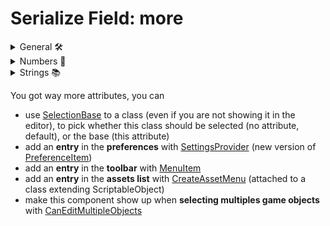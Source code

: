 # Serialize Field: more

<details class="details-e">
<summary>General 🛠</summary>
<br>
<table class="table table-striped table-bordered border-dark">
<tr><th>Code</th><th>Editor/Description</th></tr>

<tr><td>

```cs
[HideInInspector] public float hide;
```
</td><td><br>

No field "hide".
</td></tr>

<tr><td>

```cs
[RequireComponent(typeof(Collider))]
// [RequireComponent(typeof(Collider), typeof(Rigidbody))]
public class SomeClass : MonoBehaviour {}
```
</td><td><br>

You can't add this class as a component of a game object, if this class does not have a collider.
</td></tr>

<tr><td>

```cs
[DisallowMultipleComponent]
public class SomeClass : MonoBehaviour {}
```
</td><td><br>

You can't have more than one instance of this component per game object.
</td></tr>

<tr><td>

```cs
[HelpURL("https://memorize.be/games")]
public class SomeClass : MonoBehaviour {}
```
</td><td><br>

You can set the link opened when clicking on the "?" mark, next to the 3 dots, to remove a component.
</td></tr>

<tr><td>

```cs
[ContextMenuItem("reset", "ResetIntWithMenuItem")] 
public int intWithMenuItem;
private void ResetIntWithMenuItem()
{
	intWithMenuItem = 12;
}
```
</td><td><br>

When using your left-click on a field, you can add fields in the context menu. If you want to add something for the class, check [ContextMenu](https://docs.unity3d.com/ScriptReference/ContextMenu.html).

![Attributes Unity - Context](attributes/context.png)
</td></tr>

<tr><td>

```cs
// using System; // for Serializable
[Serializable]
public class NestedClass // <=> struct
{
	public int nestedAttribute; 
}
[SerializeField] private NestedClass nestedClass;
```
</td><td><br>

You can make a dropdown nested inside your component, as other native components do. The class must be Serializable, then simply give the Serializable class as the type of the field.

![Attributes Unity - Nested](attributes/nested.png)
</td></tr>

<tr><td>

```cs
private enum Axis
{
	[InspectorName("X-axis")] X, 
	[InspectorName("Y-axis")] Y
}
[SerializeField] private Axis axis = Axis.X;
```
</td><td><br>

You can use this to rename the values of your enum in the inspector. It does not work for attributes 😭.

![Attributes Unity - InspectorName](attributes/InspectorName.png)

</td></tr>
</table>
</details>

<details class="details-e">
<summary>Numbers 🔢</summary>
<br>
<table class="table table-striped table-bordered border-dark">
<tr><th>Code</th><th>Editor/Description</th></tr>

<tr><td>

```cs
[Min(10)] public int speed = 15;
```
</td><td>

![Attributes Unity - min](attributes/min.png)

If the value is lower than min, then value = min.
</td></tr>

<tr><td>

```cs
[Range(0, 1)] public float volume;
```
</td><td><br>

![Attributes Unity - range](attributes/range.png)
</td></tr>

</table>
</details>

<details class="details-e">
<summary>Strings 📚</summary>
<br>
<table class="table table-striped table-bordered border-dark">
<tr><th>Code</th><th>Editor/Description</th></tr>

<tr><td>

```cs
[Multiline(2)] public string text = "";
```
</td><td><br>

![Attributes Unity - multiline](attributes/multiline.png)
</td></tr>

<tr><td>

```cs
// or [TextArea( minLines, maxLines )]
[TextArea] public string textarea = "";
```
</td><td><br>

![Attributes Unity - textarea](attributes/textarea.png)
</td></tr>

</table>
</details>

You got way more attributes, you can

* use [SelectionBase](https://docs.unity3d.com/ScriptReference/SelectionBaseAttribute.html) to a class (even if you are not showing it in the editor), to pick whether this class should be selected (no attribute, default), or the base (this attribute)
* add an **entry** in the **preferences** with [SettingsProvider](https://docs.unity3d.com/ScriptReference/SettingsProvider.html) (new version of [PreferenceItem](https://docs.unity3d.com/ScriptReference/PreferenceItem.html))
* add an **entry** in the **toolbar** with [MenuItem](https://docs.unity3d.com/ScriptReference/MenuItem.html)
* add an **entry** in the **assets list** with [CreateAssetMenu](https://docs.unity3d.com/ScriptReference/CreateAssetMenuAttribute.html) (attached to a class extending ScriptableObject)
* make this component show up when **selecting multiples game objects** with [CanEditMultipleObjects](https://docs.unity3d.com/ScriptReference/CanEditMultipleObjects.html)